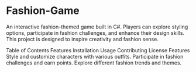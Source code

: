 # Fashion-Game
An interactive fashion-themed game built in C#. Players can explore styling options, participate in fashion challenges, and enhance their design skills. This project is designed to inspire creativity and fashion sense.

Table of Contents
Features
Installation
Usage
Contributing
License
Features
Style and customize characters with various outfits.
Participate in fashion challenges and earn points.
Explore different fashion trends and themes.

